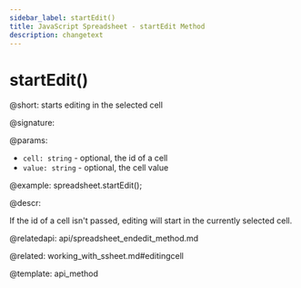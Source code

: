 ```yaml
---
sidebar_label: startEdit()
title: JavaScript Spreadsheet - startEdit Method
description: changetext
---
```


# startEdit()

@short: starts editing in the selected cell

@signature:

@params:
- `cell: string` - optional, the id of a cell
- `value: string` - optional, the cell value

@example:
spreadsheet.startEdit();

@descr:

If the id of a cell isn't passed, editing will start in the currently selected cell.

@relatedapi:
api/spreadsheet_endedit_method.md

@related:
working_with_ssheet.md#editingcell


@template: api_method